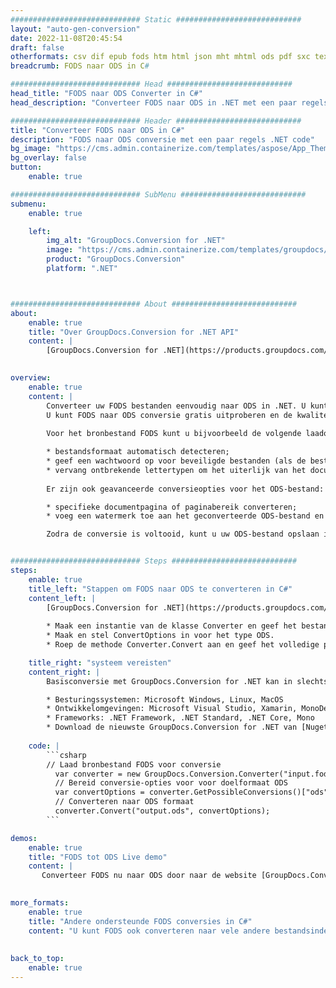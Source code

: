 ```yaml
---
############################# Static ############################
layout: "auto-gen-conversion"
date: 2022-11-08T20:45:54
draft: false
otherformats: csv dif epub fods htm html json mht mhtml ods pdf sxc tex tsv xlam xls xlsb xlsm xlsx xlt xltm xltx xml xps
breadcrumb: FODS naar ODS in C#

############################# Head ############################
head_title: "FODS naar ODS Converter in C#"
head_description: "Converteer FODS naar ODS in .NET met een paar regels code. Gebruik de GroupDocs Document Conversion API om meer dan 160 bestandsformaten te converteren."

############################# Header ############################
title: "Converteer FODS naar ODS in C#"
description: "FODS naar ODS conversie met een paar regels .NET code"
bg_image: "https://cms.admin.containerize.com/templates/aspose/App_Themes/V3/images/bg/header1.png"
bg_overlay: false
button:
    enable: true

############################# SubMenu ############################
submenu:
    enable: true

    left:
        img_alt: "GroupDocs.Conversion for .NET"
        image: "https://cms.admin.containerize.com/templates/groupdocs/images/product-logos/90x90-noborder/groupdocs-conversion-net.png"
        product: "GroupDocs.Conversion"
        platform: ".NET"



############################# About ############################
about:
    enable: true
    title: "Over GroupDocs.Conversion for .NET API"
    content: |
        [GroupDocs.Conversion for .NET](https://products.groupdocs.com/conversion/net/) kan worden gebruikt om Microsoft Word, Excel, PowerPoint, PDF, Visio en andere formaten te converteren. GroupDocs.Conversion is een standalone API die geschikt is voor back-end en interne systemen waar hoge prestaties vereist zijn. Het is niet afhankelijk van software zoals Microsoft of Open Office.
    

overview:
    enable: true
    content: |
        Converteer uw FODS bestanden eenvoudig naar ODS in .NET. U kunt slechts een paar C# coderegels gebruiken op elk platform naar keuze, zoals - Windows, Linux, macOS.
        U kunt FODS naar ODS conversie gratis uitproberen en de kwaliteit van de conversieresultaten evalueren. Naast eenvoudige scenario's voor bestandsconversie kunt u meer geavanceerde opties proberen voor het laden van het bronbestand FODS en voor het opslaan van het ODS-uitvoerresultaat. 
        
        Voor het bronbestand FODS kunt u bijvoorbeeld de volgende laadopties gebruiken:

        * bestandsformaat automatisch detecteren;
        * geef een wachtwoord op voor beveiligde bestanden (als de bestandsindeling dit ondersteunt);
        * vervang ontbrekende lettertypen om het uiterlijk van het document te behouden.
        
        Er zijn ook geavanceerde conversieopties voor het ODS-bestand:

        * specifieke documentpagina of paginabereik converteren;
        * voeg een watermerk toe aan het geconverteerde ODS-bestand en nog veel meer.

        Zodra de conversie is voltooid, kunt u uw ODS-bestand opslaan in het lokale bestandspad of in opslag van derden, zoals FTP, Amazon S3, Google Drive, Dropbox enz. Let op: om FODS naar {{ te converteren) TO}} er is geen extra software nodig, zoals MS Office, Open Office, Adobe Acrobat Reader enz.


############################# Steps ############################
steps:
    enable: true
    title_left: "Stappen om FODS naar ODS te converteren in C#"
    content_left: |
        [GroupDocs.Conversion for .NET](https://products.groupdocs.com/conversion/net/) maakt het gemakkelijk voor ontwikkelaars om een ​​FODS bestand naar ODS te converteren met een paar regels code.
        
        * Maak een instantie van de klasse Converter en geef het bestand FODS het volledige pad
        * Maak en stel ConvertOptions in voor het type ODS.
        * Roep de methode Converter.Convert aan en geef het volledige pad en formaat (ODS) door als parameter

    title_right: "systeem vereisten"
    content_right: |
        Basisconversie met GroupDocs.Conversion for .NET kan in slechts een paar eenvoudige stappen worden gedaan. Onze API's worden ondersteund op alle belangrijke platforms en besturingssystemen. Voordat u de onderstaande code uitvoert, moet u ervoor zorgen dat de volgende vereisten op uw systeem zijn geïnstalleerd.

        * Besturingssystemen: Microsoft Windows, Linux, MacOS
        * Ontwikkelomgevingen: Microsoft Visual Studio, Xamarin, MonoDevelop
        * Frameworks: .NET Framework, .NET Standard, .NET Core, Mono
        * Download de nieuwste GroupDocs.Conversion for .NET van [Nuget](https://www.nuget.org/packages/groupdocs.conversion)
         
    code: |
        ```csharp    
        // Laad bronbestand FODS voor conversie
          var converter = new GroupDocs.Conversion.Converter("input.fods");
          // Bereid conversie-opties voor voor doelformaat ODS
          var convertOptions = converter.GetPossibleConversions()["ods"].ConvertOptions;
          // Converteren naar ODS formaat
          converter.Convert("output.ods", convertOptions);
        ```

demos:
    enable: true
    title: "FODS tot ODS Live demo"
    content: |
       Converteer FODS nu naar ODS door naar de website [GroupDocs.Conversion App](https://products.groupdocs.app/conversion/family) te gaan. Online demo heeft de volgende voordelen:
          

more_formats:
    enable: true
    title: "Andere ondersteunde FODS conversies in C#"
    content: "U kunt FODS ook converteren naar vele andere bestandsindelingen. Zie de lijst hieronder."
       
       
back_to_top:
    enable: true
---
```


